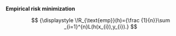 **Empirical risk minimization**

$$
{\displaystyle \!R_{\text{emp}}(h)={\frac {1}{n}}\sum _{i=1}^{n}L(h(x_{i}),y_{i}).}
$$